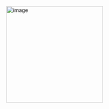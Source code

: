 <img width="258" alt="image" src="https://github.com/oubbatimo/bridgeai_DigitRecognition/assets/92709052/5e5cad13-50dc-4714-b153-3866af8784ce">
